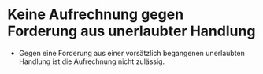 # Keine Aufrechnung gegen Forderung aus unerlaubter Handlung

- Gegen eine Forderung aus einer vorsätzlich begangenen unerlaubten Handlung ist die Aufrechnung nicht zulässig.

